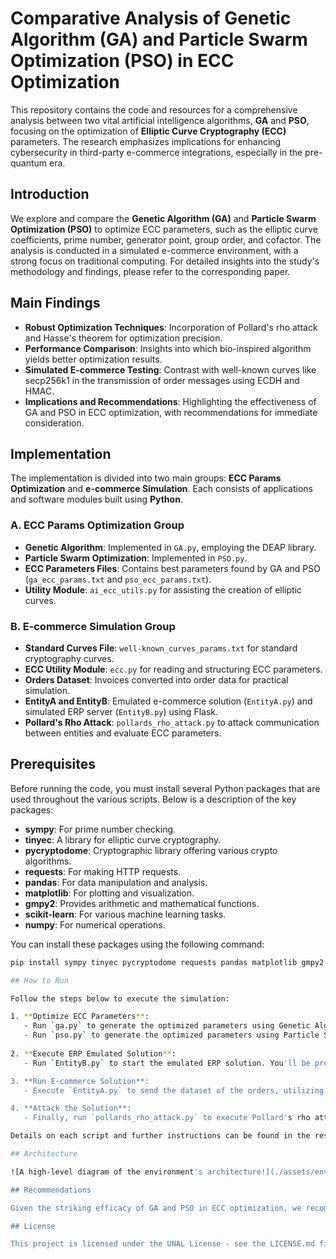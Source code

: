 # Comparative Analysis of Genetic Algorithm (GA) and Particle Swarm Optimization (PSO) in ECC Optimization

This repository contains the code and resources for a comprehensive analysis between two vital artificial intelligence algorithms, **GA** and **PSO**, focusing on the optimization of **Elliptic Curve Cryptography (ECC)** parameters. The research emphasizes implications for enhancing cybersecurity in third-party e-commerce integrations, especially in the pre-quantum era.

## Introduction

We explore and compare the **Genetic Algorithm (GA)** and **Particle Swarm Optimization (PSO)** to optimize ECC parameters, such as the elliptic curve coefficients, prime number, generator point, group order, and cofactor. The analysis is conducted in a simulated e-commerce environment, with a strong focus on traditional computing. For detailed insights into the study's methodology and findings, please refer to the corresponding paper.

## Main Findings

- **Robust Optimization Techniques**: Incorporation of Pollard's rho attack and Hasse's theorem for optimization precision.
- **Performance Comparison**: Insights into which bio-inspired algorithm yields better optimization results.
- **Simulated E-commerce Testing**: Contrast with well-known curves like secp256k1 in the transmission of order messages using ECDH and HMAC.
- **Implications and Recommendations**: Highlighting the effectiveness of GA and PSO in ECC optimization, with recommendations for immediate consideration.

## Implementation

The implementation is divided into two main groups: **ECC Params Optimization** and **e-commerce Simulation**. Each consists of applications and software modules built using **Python**.

### A. ECC Params Optimization Group
- **Genetic Algorithm**: Implemented in `GA.py`, employing the DEAP library.
- **Particle Swarm Optimization**: Implemented in `PSO.py`.
- **ECC Parameters Files**: Contains best parameters found by GA and PSO (`ga_ecc_params.txt` and `pso_ecc_params.txt`).
- **Utility Module**: `ai_ecc_utils.py` for assisting the creation of elliptic curves.

### B. E-commerce Simulation Group
- **Standard Curves File**: `well-known_curves_params.txt` for standard cryptography curves.
- **ECC Utility Module**: `ecc.py` for reading and structuring ECC parameters.
- **Orders Dataset**: Invoices converted into order data for practical simulation.
- **EntityA and EntityB**: Emulated e-commerce solution (`EntityA.py`) and simulated ERP server (`EntityB.py`) using Flask.
- **Pollard's Rho Attack**: `pollards_rho_attack.py` to attack communication between entities and evaluate ECC parameters.

## Prerequisites

Before running the code, you must install several Python packages that are used throughout the various scripts. Below is a description of the key packages:

- **sympy**: For prime number checking.
- **tinyec**: A library for elliptic curve cryptography.
- **pycryptodome**: Cryptographic library offering various crypto algorithms.
- **requests**: For making HTTP requests.
- **pandas**: For data manipulation and analysis.
- **matplotlib**: For plotting and visualization.
- **gmpy2**: Provides arithmetic and mathematical functions.
- **scikit-learn**: For various machine learning tasks.
- **numpy**: For numerical operations.

You can install these packages using the following command:

```bash
pip install sympy tinyec pycryptodome requests pandas matplotlib gmpy2 scikit-learn numpy

## How to Run

Follow the steps below to execute the simulation:

1. **Optimize ECC Parameters**:
   - Run `ga.py` to generate the optimized parameters using Genetic Algorithm and save them to `ga_ecc_params.txt`.
   - Run `pso.py` to generate the optimized parameters using Particle Swarm Optimization and save them to `pso_ecc_params.txt`.
   
2. **Execute ERP Emulated Solution**:
   - Run `EntityB.py` to start the emulated ERP solution. You'll be prompted to choose the type of ECC parameters to use (e.g., GA, PSO, or well-known curves).

3. **Run E-commerce Solution**:
   - Execute `EntityA.py` to send the dataset of the orders, utilizing the ECC parameters selected in the previous step.

4. **Attack the Solution**:
   - Finally, run `pollards_rho_attack.py` to execute Pollard's rho attack on the communication between `EntityA.py` and `EntityB.py` and evaluate the ECC parameters.

Details on each script and further instructions can be found in the respective documentation within the repository.

## Architecture

![A high-level diagram of the environment's architecture!](./assets/environment_architecture.png)

## Recommendations

Given the striking efficacy of GA and PSO in ECC optimization, we recommend immediate consideration of these findings for enhancing cybersecurity in third-party e-commerce integrations, especially in the context of pre-quantum computing era.

## License

This project is licensed under the UNAL License - see the LICENSE.md file for details.

